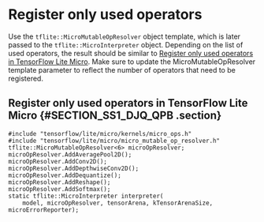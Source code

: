 # Register only used operators

Use the `tflite::MicroMutableOpResolver` object template, which is later passed to the `tflite::MicroInterpreter` object. Depending on the list of used operators, the result should be similar to [Register only used operators in TensorFlow Lite Micro](register_only_used_operators.md#SECTION_SS1_DJQ_QPB). Make sure to update the MicroMutableOpResolver template parameter to reflect the number of operators that need to be registered.

## Register only used operators in TensorFlow Lite Micro {#SECTION_SS1_DJQ_QPB .section}

```
#include "tensorflow/lite/micro/kernels/micro_ops.h"
#include "tensorflow/lite/micro/micro_mutable_op_resolver.h"
tflite::MicroMutableOpResolver<6> microOpResolver;
microOpResolver.AddAveragePool2D();
microOpResolver.AddConv2D();
microOpResolver.AddDepthwiseConv2D();
microOpResolver.AddDequantize();
microOpResolver.AddReshape();
microOpResolver.AddSoftmax();
static tflite::MicroInterpreter interpreter(
    model, microOpResolver, tensorArena, kTensorArenaSize, microErrorReporter);
```



